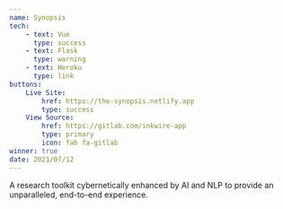 ```yaml
---
name: Synopsis
tech:
    - text: Vue
      type: success
    - text: Flask
      type: warning
    - text: Heroku
      type: link
buttons:
    Live Site:
        href: https://the-synopsis.netlify.app
        type: success
    View Source:
        href: https://gitlab.com/inkwire-app
        type: primary
        icon: fab fa-gitlab
winner: true
date: 2021/07/12
---
```


A research toolkit cybernetically enhanced by AI and NLP to provide an unparalleled, end-to-end experience.
